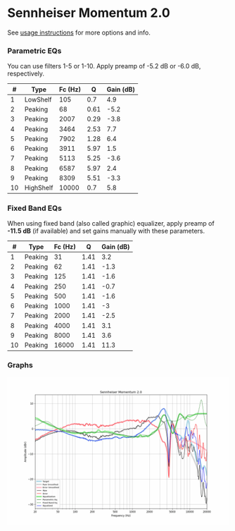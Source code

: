 # Sennheiser Momentum 2.0
See [usage instructions](https://github.com/jaakkopasanen/AutoEq#usage) for more options and info.

### Parametric EQs
You can use filters 1-5 or 1-10. Apply preamp of -5.2 dB or -6.0 dB, respectively.

|   # | Type      |   Fc (Hz) |    Q |   Gain (dB) |
|-----|-----------|-----------|------|-------------|
|   1 | LowShelf  |       105 | 0.7  |         4.9 |
|   2 | Peaking   |        68 | 0.61 |        -5.2 |
|   3 | Peaking   |      2007 | 0.29 |        -3.8 |
|   4 | Peaking   |      3464 | 2.53 |         7.7 |
|   5 | Peaking   |      7902 | 1.28 |         6.4 |
|   6 | Peaking   |      3911 | 5.97 |         1.5 |
|   7 | Peaking   |      5113 | 5.25 |        -3.6 |
|   8 | Peaking   |      6587 | 5.97 |         2.4 |
|   9 | Peaking   |      8309 | 5.51 |        -3.3 |
|  10 | HighShelf |     10000 | 0.7  |         5.8 |

### Fixed Band EQs
When using fixed band (also called graphic) equalizer, apply preamp of **-11.5 dB** (if available) and set gains manually with these parameters.

|   # | Type    |   Fc (Hz) |    Q |   Gain (dB) |
|-----|---------|-----------|------|-------------|
|   1 | Peaking |        31 | 1.41 |         3.2 |
|   2 | Peaking |        62 | 1.41 |        -1.3 |
|   3 | Peaking |       125 | 1.41 |        -1.6 |
|   4 | Peaking |       250 | 1.41 |        -0.7 |
|   5 | Peaking |       500 | 1.41 |        -1.6 |
|   6 | Peaking |      1000 | 1.41 |        -3   |
|   7 | Peaking |      2000 | 1.41 |        -2.5 |
|   8 | Peaking |      4000 | 1.41 |         3.1 |
|   9 | Peaking |      8000 | 1.41 |         3.6 |
|  10 | Peaking |     16000 | 1.41 |        11.3 |

### Graphs
![](./Sennheiser%20Momentum%202.0.png)
